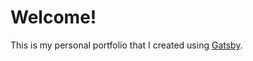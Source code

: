 # Welcome!

This is my personal portfolio that I created using [Gatsby](https://www.gatsbyjs.com/).
